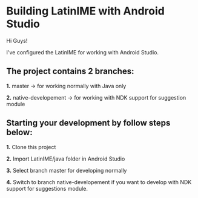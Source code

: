 # Building LatinIME with Android Studio

Hi Guys!

I've configured the LatinIME for working with Android Studio.

## The project contains 2 branches:

**1.** master -> for working normally with Java only

**2.** native-developement -> for working with NDK support for suggestion module


## Starting your development by follow steps below:

**1.** Clone this project

**2.** Import LatinIME/java folder in Android Studio

**3.** Select branch master for developing normally

**4.** Switch to branch native-developement if you want to develop with NDK support for suggestions module.
